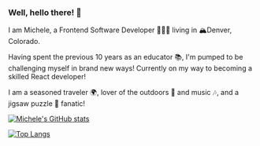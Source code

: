 ### Well, hello there! 👋

I am Michele, a Frontend Software Developer 👩🏻‍💻 living in 🏔Denver, Colorado.

Having spent the previous 10 years as an educator 📚, I'm pumped to be challenging myself in brand new ways!
Currently on my way to becoming a skilled React developer!

I am a seasoned traveler 🌍, lover of the outdoors 🌱 and music 🎶, and a jigsaw puzzle 🧩 fanatic!


[![Michele's GitHub stats](https://github-readme-stats.vercel.app/api?username=michelecomfort&count_private=true&show_icons=true&theme=gotham&hide=stars)](https://github.com/michelecomfort/github-readme-stats)

[![Top Langs](https://github-readme-stats.vercel.app/api/top-langs/?username=michelecomfort&layout=compact&langs_count=8&theme=gotham)](https://github.com/michelecomfort/github-readme-stats)



